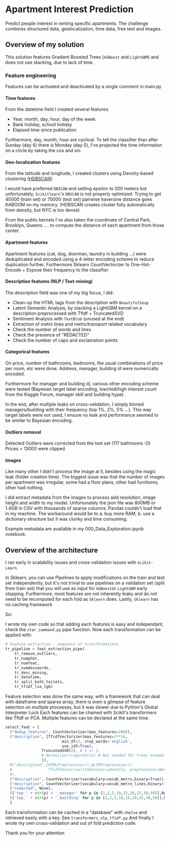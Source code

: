 # Apartment Interest Prediction
Predict people interest in renting specific apartments. The challenge combines structured data, geolocalization, time data, free text and images.


## Overview of my solution

This solution features Gradient Boosted Trees (`XGBoost` and `LightGBM`) and does not use stacking, due to lack of time.

### Feature engineering
Features can be activated and deactivated by a single comment in main.py

#### Time features
From the datetime field I created several features:

* Year, month, day, hour, day of the week
* Bank holiday, school holiday
* Elapsed time since publication

Furthermore, day, month, hour are cyclical.
To tell the classifier than after Sunday (day 6) there is Monday (day 0), I've projected the time information on a circle by taking the cos and sin.

#### Geo-localization features
From the latitude and longitude, I created clusters using Density-based clustering ([HDBSCAN](https://hdbscan.readthedocs.io/en/latest/)).

I would have preferred `DBSCAN` and setting epsilon to 200 meters but unfortunately, `Scikitlearn`'s `DBSCAN` is not properly optimized. Trying to get 40000 (train set) or 70000 (test set) pairwise haversine distance goes KABOOM on my memory.
(HDBSCAN creates cluster fully automatically from density, but NYC is too dense)

From the public kernels I've also taken the coordinate of Central Park, Brooklyn, Queens .... to compute the distance of each apartment from those center.

#### Apartment features
Apartment features (cat, dog, doorman, laundry in building ...) were deduplicated and encoded using a 4-letter encoding scheme to reduce duplication further.
Furthermore Sklearn CountVectorizer to One-Hot-Encode + Expose their frequency to the classifier

#### Description features (NLP / Text-mining)
The description field was one of my big focus, I did:
 - Clean-up the HTML tags from the description with `BeautifulSoup`
 - Latent Semantic Analysis, by stacking a LightGBM kernel on a description preprocessed with TfIdf + TruncatedSVD
 - Sentiment Analysis with `TextBlob` (unused at the end)
 - Extraction of metro lines and metro/transport related vocabulary
 - Check the number of words and lines
 - Check the presence of "REDACTED"
 - Check the number of caps and exclamation points

#### Categorical features
On price, number of bathrooms, bedrooms, the usual combinations of price per room, etc were done.
Address, manager, building id were numerically encoded.

Furthermore for manager and building id, various other encoding scheme were tested (Bayesian target label encoding, low/mid/high interest count from the Kaggle Forum, manager skill and building hype).

In the end, after multiple leaks on cross-validation, I simply binned managers/building with their frequency (top 1%, 2%, 5% ...).
This way target labels were not used, I ensure no leak and performance seemed to be similar to Bayesian encoding.

#### Outliers removal
Detected Outliers were corrected from the test set (117 bathrooms :O)
Prices > 13000 were clipped

#### Images
Like many other I didn't process the image at ll, besides using the magic leak (folder creation time).
The biggest issue was that the number of images per apartment was irregular, some had a floor plans, other had furnitures, other had nothing.

I did extract metadata from the images to process add resolution, image height and width to my model.
Unfortunately the json file was 800MB or 1.4GB in CSV with thousands of sparse columns. Pandas couldn't load that in my machine. The workaround would be to a. buy more RAM, b. use a dictionary structure but it was clunky and time consuming.

Example metadata are available in my 000_Data_Exploration.ipynb notebook.

## Overview of the architecture
I ran early in scalability issues and cross-validation issues with `Scikit-Learn`.

In Sklearn, you can use Pipelines to apply modifications on the train and test set independently,
but it's not trivial to use pipelines on a validation set (split from train set) that you will use as input for `XGBoost`or `LightGBM` early stopping.
Furthermore, most features are not inherently leaky and do not need to be recomputed for each fold as `Sklearn` does.
Lastly, `Sklearn` has no caching framework

So:

I wrote my own code so that adding each features is easy and independant, check the `star_command.py` pipe function.
Now each transformation can be applied with:
```Python
# Feature extraction - sequence of transformations
tr_pipeline = feat_extraction_pipe(
    tr_remove_outliers,
    tr_numphot,
    tr_numfeat,
    tr_numdescwords,
    tr_desc_mining,
    tr_datetime,
    tr_split_bath_toilets,
    tr_tfidf_lsa_lgb)
```

Feature selection was done the same way, with a framework that can deal with dataframe and sparse array, there is even a glimpse of feature selection on multiple processes, but it was slower due to Python's Global Interpreter Lock
Each features can be chained with Scikit's transformers like TfIdf or PCA.
Multiple features can be declared at the same time.

```python
select_feat = [
  ("dedup_features", CountVectorizer(max_features=200)),
  ("description", [TfidfVectorizer(max_features=2**16,
                         min_df=2, stop_words='english',
                         use_idf=True),
                TruncatedSVD(2), # 2 or 3
                # Normalizer(copy=False) # Not needed for trees ensemble and Leaky on CV
                ]),
  #("description",[HTMLPreprocessor(),NLTKPreprocessor(),
  #                TfidfVectorizer(tokenizer=identity, preprocessor=None, lowercase=False)]
  #),
  ("description", CountVectorizer(vocabulary=vocab_metro,binary=True)),
  ("description", CountVectorizer(vocabulary=vocab_metro_lines,binary=True, lowercase=False)),
  ("redacted", None),
  (['top_' + str(p) + '_manager' for p in [1,2,5,10,15,20,25,30,50]],None)
  (['top_' + str(p) + '_building' for p in [1,2,5,10,15,20,25,30,50]],None)
  ]
```

Each transformation can be cached in a "database" with `shelve` and retrieved easily with a key. See `transformers_nlp_tfidf.py`
And finally I wrote my own cross-validation and out of fold prediction code.

Thank you for your attention
